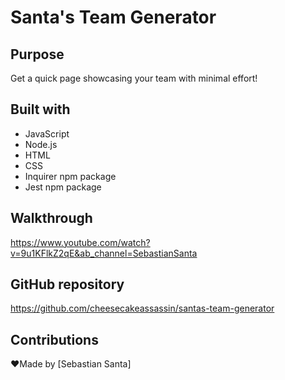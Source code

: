 # Santa's Team Generator

## Purpose
Get a quick page showcasing your team with minimal effort!

## Built with
* JavaScript
* Node.js
* HTML
* CSS
* Inquirer npm package
* Jest npm package

## Walkthrough 
https://www.youtube.com/watch?v=9u1KFlkZ2qE&ab_channel=SebastianSanta

## GitHub repository 
https://github.com/cheesecakeassassin/santas-team-generator

## Contributions
❤️Made by [Sebastian Santa]

